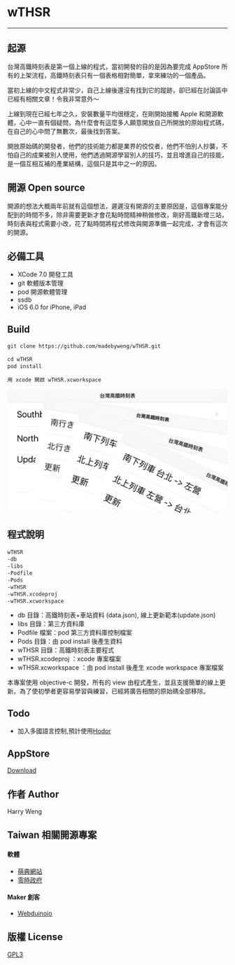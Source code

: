 # wTHSR
---

## 起源
台灣高鐵時刻表是第一個上線的程式，當初開發的目的是因為要完成 AppStore 所有的上架流程，高鐵時刻表只有一個表格相對簡單，拿來練功的一個產品。

當初上線的中文程式非常少，自己上線後還沒有找到它的蹤跡，卻已經在討論區中已經有相關文章！令我非常意外～

上線到現在已經七年之久，安裝數量平均很穩定，在剛開始接觸 Apple 和開源軟體，心中一直有個疑問，為什麼會有這麼多人願意開放自己所開放的原始程式碼，在自己的心中問了無數次，最後找到答案。

開放原始碼的開發者，他們的技術能力都是業界的佼佼者，他們不怕別人抄襲，不怕自己的成果被別人使用，他們透過開源學習別人的技巧，並且增進自己的技能，是一個互相互補的產業結構，這個只是其中之一的原因。

## 開源 Open source
開源的想法大概兩年前就有這個想法，遲遲沒有開源的主要原因是，這個專案能分配到的時間不多，除非需要更新才會花點時間精神稍做修改，剛好高鐵新增三站，時刻表與程式需要小改，花了點時間將程式修改與開源準備一起完成，才會有這次的開源。


## 必備工具
- 	XCode 7.0 開發工具
-	git 軟體版本管理
- 	pod 開源軟體管理
-	ssdb
-	iOS 6.0 for iPhone, iPad

## Build

```
git clone https://github.com/madebyweng/wTHSR.git
```

```
cd wTHSR
pod install
```

```
用 xcode 開啟 wTHSR.xcworkspace
```

![screenhop](images/iPhone6Plus-0Launch.png)

## 程式說明
```
wTHSR
-db
-libs
-Podfile
-Pods
-wTHSR
-wTHSR.xcodeproj
-wTHSR.xcworkspace
```

* db	目錄：高鐵時刻表+車站資料 (data.json), 線上更新範本(update.json)
* libs	目錄：第三方資料庫
* Podfile	檔案：pod 第三方資料庫控制檔案
* Pods	目錄：由 pod install 後產生資料
* wTHSR 目錄：高鐵時刻表主要程式
* wTHSR.xcodeproj ：xcode 專案檔案
* wTHSR.xcworkspace ：由 pod install 後產生 xcode workspace 專案檔案


本專案使用 objective-c 開發，所有的 view 由程式產生，並且支援簡單的線上更新。為了使初學者更容易學習與練習，已經將廣告相關的原始碼全部移除。

## Todo
- 加入多國語言控制,預計使用[Hodor](https://github.com/Aufree/Hodor.git)


## AppStore
[Download](https://itunes.apple.com/tw/app/wthsr-tai-wan-gao-tie-shi/id302087009?mt=8)

## 作者 Author
Harry Weng


## Taiwan 相關開源專案
#### 軟體

- [萌典網站](https://github.com/audreyt/moedict-webkit)
- [零時政府](https://github.com/g0v)

#### Maker 創客

- [Webduinoio](https://github.com/webduinoio)


## 版權 License
[GPL3](https://zh.wikipedia.org/wiki/GNU%E9%80%9A%E7%94%A8%E5%85%AC%E5%85%B1%E8%AE%B8%E5%8F%AF%E8%AF%81)
